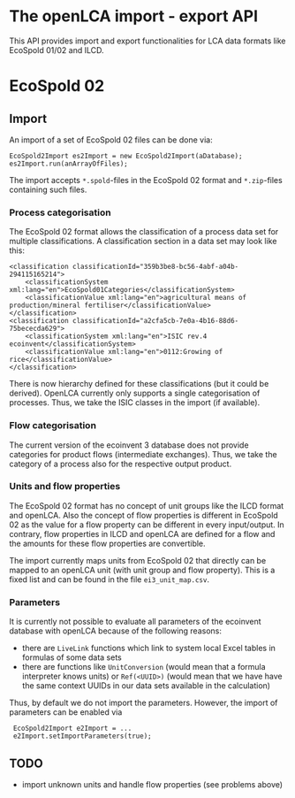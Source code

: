 The openLCA import - export API
===============================
This API provides import and export functionalities for LCA data formats like
EcoSpold 01/02 and ILCD. 

EcoSpold 02
===========

## Import

An import of a set of EcoSpold 02 files can be done via:

	EcoSpold2Import es2Import = new EcoSpold2Import(aDatabase);
	es2Import.run(anArrayOfFiles);	
	
The import accepts `*.spold`-files in the EcoSpold 02 format and `*.zip`-files
containing such files.


### Process categorisation

The EcoSpold 02 format allows the classification of a process data set for 
multiple classifications. A classification section in a data set may look like 
this:

	<classification classificationId="359b3be8-bc56-4abf-a04b-294115165214">
		<classificationSystem xml:lang="en">EcoSpold01Categories</classificationSystem>
	 	<classificationValue xml:lang="en">agricultural means of production/mineral fertiliser</classificationValue>
	</classification>
	<classification classificationId="a2cfa5cb-7e0a-4b16-88d6-75bececda629">
		<classificationSystem xml:lang="en">ISIC rev.4 ecoinvent</classificationSystem>
		<classificationValue xml:lang="en">0112:Growing of rice</classificationValue>
	</classification>
	
There is now hierarchy defined for these classifications (but it could be 
derived). OpenLCA currently only supports a single categorisation of processes.
Thus, we take the ISIC classes in the import (if available).


### Flow categorisation

The current version of the ecoinvent 3 database does not provide categories for
product flows (intermediate exchanges). Thus, we take the category of a process
also for the respective output product.


### Units and flow properties

The EcoSpold 02 format has no concept of unit groups like the ILCD format and 
openLCA. Also the concept of flow properties is different in EcoSpold 02 as 
the value for a flow property can be different in every input/output. In
contrary, flow properties in ILCD and openLCA are defined for a flow and 
the amounts for these flow properties are convertible. 

The import currently maps units from EcoSpold 02 that directly can be mapped to 
an openLCA unit (with unit group and flow property). This is a fixed list and
can be found in the file `ei3_unit_map.csv`. 

### Parameters

It is currently not possible to evaluate all parameters of the ecoinvent 
database with openLCA because of the following reasons:

* there are `LiveLink` functions which link to system local Excel tables in 
  formulas of some data sets
* there are functions like `UnitConversion` (would mean that a formula
  interpreter knows units) or `Ref(<UUID>)` (would mean that we have have the
  same context UUIDs in our data sets available in the calculation)   

Thus, by default we do not import the parameters. However, the import of 
parameters can be enabled via

     EcoSpold2Import e2Import = ...
     e2Import.setImportParameters(true);
     
     
TODO
----
* import unknown units and handle flow properties (see problems above)

 
 
